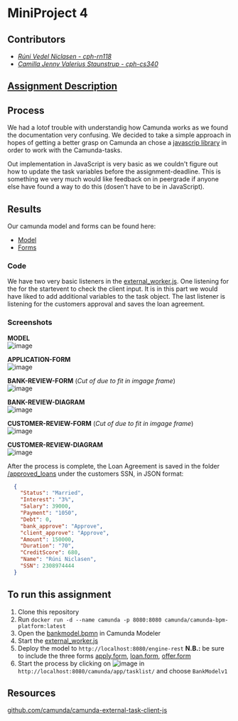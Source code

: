 # MiniProject 4

## Contributors
- _[Rúni Vedel Niclasen - cph-rn118](https://github.com/Runi-VN)_
- _[Camilla Jenny Valerius Staunstrup - cph-cs340](https://github.com/Castau)_

## [Assignment Description](https://datsoftlyngby.github.io/soft2021fall/resources/dd5c5e7a-A11-MP-BPMA.pdf)

## Process
We had a lotof trouble with understandig how Camunda works as we found the documentation very confusing. We decided to take a simple approach in hopes of getting a better grasp on Camunda an chose a [javascrip library](https://github.com/camunda/camunda-external-task-client-js) in order to work with the Camunda-tasks.  

Out implementation in JavaScript is very basic as we couldn't figure out how to update the task variables before the assignment-deadline. This is something we very much would like feedback on in peergrade if anyone else have found a way to do this (dosen't have to be in JavaScript). 

## Results
Our camunda model and forms can be found here:
- [Model](https://github.com/Hold-Krykke-BA/System_Integration/blob/main/MiniProject4/bpmn%20moddel/bankmodel.bpmn)
- [Forms](https://github.com/Hold-Krykke-BA/System_Integration/tree/main/MiniProject4/forms)

### Code
We have two very basic listeners in the [external_worker.js](https://github.com/Hold-Krykke-BA/System_Integration/blob/main/MiniProject4/external_worker.js). One listening for the for the startevent to check the client input. It is in this part we would have liked to add additional variables to the task object. The last listener is listening for the customers approval and saves the loan agreement. 

### Screenshots
**MODEL**  
![image](https://user-images.githubusercontent.com/35559774/144232337-8c172e26-17aa-4699-907d-bbfbbd01e3ed.png)  

**APPLICATION-FORM**  
![image](https://user-images.githubusercontent.com/35559774/144232456-9eef027e-4b57-4d8d-bc0f-ee560b828b54.png)  

**BANK-REVIEW-FORM** (*Cut of due to fit in imgage frame*)  
![image](https://user-images.githubusercontent.com/35559774/144233314-96545719-2995-4ac5-adf0-71ed7eb41d84.png)  

**BANK-REVIEW-DIAGRAM**  
![image](https://user-images.githubusercontent.com/35559774/144233444-7cbbf732-2d4a-4c82-99e7-8812c0269238.png)  

**CUSTOMER-REVIEW-FORM** (*Cut of due to fit in imgage frame*)  
![image](https://user-images.githubusercontent.com/35559774/144233578-0ea7a98c-8012-4f50-9204-aebe7d1b8fbf.png)  

**CUSTOMER-REVIEW-DIAGRAM**  
![image](https://user-images.githubusercontent.com/35559774/144233639-9ab3a0f7-3987-4625-be94-b8fab7e24fa0.png)

After the process is complete, the Loan Agreement is saved in the folder [/approved_loans](https://github.com/Hold-Krykke-BA/System_Integration/tree/main/MiniProject4/approved_loans) under the customers SSN, in JSON format:  
```JSON
  {
    "Status": "Married",
    "Interest": "3%",
    "Salary": 39000,
    "Payment": "1050",
    "Debt": 0,
    "bank_approve": "Approve",
    "client_approve": "Approve",
    "Amount": 150000,
    "Duration": "70",
    "CreditScore": 680,
    "Name": "Rúni Niclasen",
    "SSN": 2308974444
  }
```

## To run this assignment 
1) Clone this repository  
2) Run `docker run -d --name camunda -p 8080:8080 camunda/camunda-bpm-platform:latest`
3) Open the [bankmodel.bpmn](https://github.com/Hold-Krykke-BA/System_Integration/blob/main/MiniProject4/bpmn%20moddel/bankmodel.bpmn) in Camunda Modeler
4) Start the [external_worker.js](https://github.com/Hold-Krykke-BA/System_Integration/blob/main/MiniProject4/external_worker.js) 
5) Deploy the model to `http://localhost:8080/engine-rest` **N.B.:** be sure to include the three forms [apply.form](https://github.com/Hold-Krykke-BA/System_Integration/blob/main/MiniProject4/forms/apply.form), [loan.form](https://github.com/Hold-Krykke-BA/System_Integration/blob/main/MiniProject4/forms/loan.form), [offer.form](https://github.com/Hold-Krykke-BA/System_Integration/blob/main/MiniProject4/forms/offer.form)
6) Start the process by clicking on ![image](https://user-images.githubusercontent.com/35559774/144235248-4b5d6337-d1e1-424d-ac93-b760d033cb02.png)
 in `http://localhost:8080/camunda/app/tasklist/` and choose `BankModelv1`

## Resources
[github.com/camunda/camunda-external-task-client-js](https://github.com/camunda/camunda-external-task-client-js)

